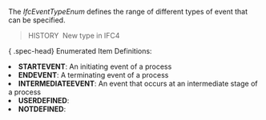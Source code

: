 ﻿The _IfcEventTypeEnum_ defines the range of different types of event that can be specified.

> HISTORY&nbsp; New type in IFC4

{ .spec-head}
Enumerated Item Definitions:

<lu>
<li><b>STARTEVENT</b>: An initiating event of a process</li>
<li><b>ENDEVENT</b>: A terminating event of a process</li>
<li><b>INTERMEDIATEEVENT</b>: An event that occurs at an intermediate stage of a process</li>
<li><b>USERDEFINED</b>:</li>
<li><b>NOTDEFINED</b>:</li>
    </lu>

